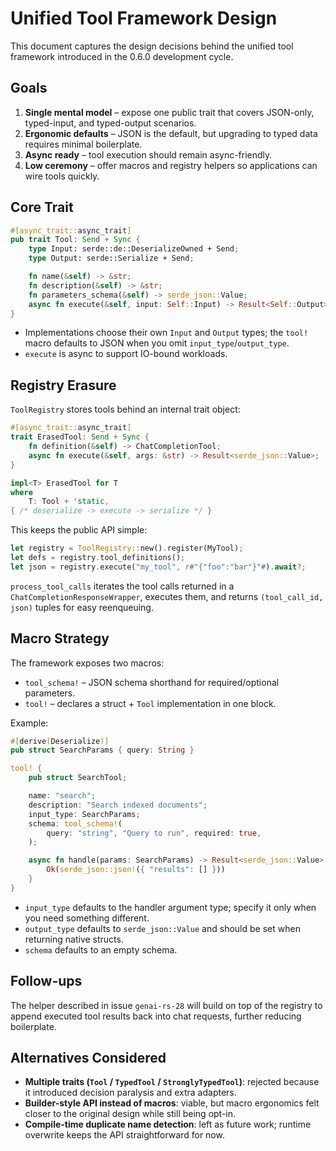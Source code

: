 # Unified Tool Framework Design

This document captures the design decisions behind the unified tool framework introduced in the 0.6.0 development cycle.

## Goals

1. **Single mental model** – expose one public trait that covers JSON-only, typed-input, and typed-output scenarios.
2. **Ergonomic defaults** – JSON is the default, but upgrading to typed data requires minimal boilerplate.
3. **Async ready** – tool execution should remain async-friendly.
4. **Low ceremony** – offer macros and registry helpers so applications can wire tools quickly.

## Core Trait

```rust
#[async_trait::async_trait]
pub trait Tool: Send + Sync {
    type Input: serde::de::DeserializeOwned + Send;
    type Output: serde::Serialize + Send;

    fn name(&self) -> &str;
    fn description(&self) -> &str;
    fn parameters_schema(&self) -> serde_json::Value;
    async fn execute(&self, input: Self::Input) -> Result<Self::Output>;
}
```

- Implementations choose their own `Input` and `Output` types; the `tool!` macro defaults to JSON when you omit `input_type`/`output_type`.
- `execute` is async to support IO-bound workloads.

## Registry Erasure

`ToolRegistry` stores tools behind an internal trait object:

```rust
#[async_trait::async_trait]
trait ErasedTool: Send + Sync {
    fn definition(&self) -> ChatCompletionTool;
    async fn execute(&self, args: &str) -> Result<serde_json::Value>;
}

impl<T> ErasedTool for T
where
    T: Tool + 'static,
{ /* deserialize -> execute -> serialize */ }
```

This keeps the public API simple:

```rust
let registry = ToolRegistry::new().register(MyTool);
let defs = registry.tool_definitions();
let json = registry.execute("my_tool", r#"{"foo":"bar"}"#).await?;
```

`process_tool_calls` iterates the tool calls returned in a `ChatCompletionResponseWrapper`, executes them, and returns `(tool_call_id, json)` tuples for easy reenqueuing.

## Macro Strategy

The framework exposes two macros:

- `tool_schema!` – JSON schema shorthand for required/optional parameters.
- `tool!` – declares a struct + `Tool` implementation in one block.

Example:

```rust
#[derive(Deserialize)]
pub struct SearchParams { query: String }

tool! {
    pub struct SearchTool;

    name: "search";
    description: "Search indexed documents";
    input_type: SearchParams;
    schema: tool_schema!(
        query: "string", "Query to run", required: true,
    );

    async fn handle(params: SearchParams) -> Result<serde_json::Value> {
        Ok(serde_json::json!({ "results": [] }))
    }
}
```

- `input_type` defaults to the handler argument type; specify it only when you need something different.
- `output_type` defaults to `serde_json::Value` and should be set when returning native structs.
- `schema` defaults to an empty schema.

## Follow-ups

The helper described in issue `genai-rs-28` will build on top of the registry to append executed tool results back into chat requests, further reducing boilerplate.

## Alternatives Considered

- **Multiple traits (`Tool` / `TypedTool` / `StronglyTypedTool`)**: rejected because it introduced decision paralysis and extra adapters.
- **Builder-style API instead of macros**: viable, but macro ergonomics felt closer to the original design while still being opt-in.
- **Compile-time duplicate name detection**: left as future work; runtime overwrite keeps the API straightforward for now.
